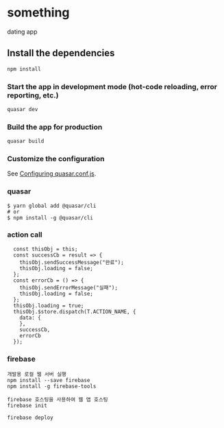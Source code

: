 # something
dating app

## Install the dependencies
```bash
npm install
```

### Start the app in development mode (hot-code reloading, error reporting, etc.)
```bash
quasar dev
```


### Build the app for production
```bash
quasar build
```

### Customize the configuration
See [Configuring quasar.conf.js](https://quasar.dev/quasar-cli/quasar-conf-js).

### quasar
```
$ yarn global add @quasar/cli
# or
$ npm install -g @quasar/cli
```



### action call

```
  const thisObj = this;
  const successCb = result => {
    thisObj.sendSuccessMessage("완료");
    thisObj.loading = false;
  };
  const errorCb = () => {
    thisObj.sendErrorMessage("실패");
    thisObj.loading = false;
  };
  thisObj.loading = true;
  thisObj.$store.dispatch(T.ACTION_NAME, {
    data: {
    },
    successCb,
    errorCb
  });
```

### firebase
```
개발용 로컬 웹 서버 실행
npm install --save firebase
npm install -g firebase-tools

firebase 호스팅을 사용하여 웹 앱 호스팅
firebase init

firebase deploy
```

